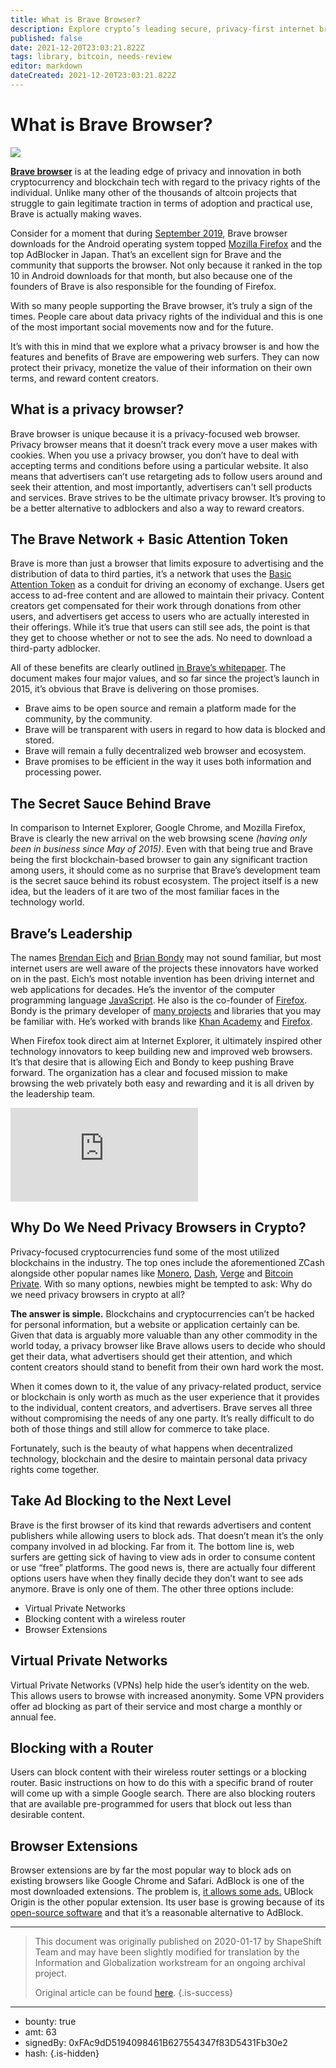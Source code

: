 ```yaml
---
title: What is Brave Browser?
description: Explore crypto’s leading secure, privacy-first internet browsing experience.
published: false
date: 2021-12-20T23:03:21.822Z
tags: library, bitcoin, needs-review
editor: markdown
dateCreated: 2021-12-20T23:03:21.822Z
---
```


# What is Brave Browser?

![](https://assets.website-files.com/5e9a09610b7dce71f87f7f17/5e9a22f45b73a11aa2f26ac6_5e9954ed91657b97fe3a645f_1_3QvwNt0uMC9IF9Mqu8jceg.png)

[**Brave browser**](https://brave.com/) is at the leading edge of privacy and innovation in both cryptocurrency and blockchain tech with regard to the privacy rights of the individual. Unlike many other of the thousands of altcoin projects that struggle to gain legitimate traction in terms of adoption and practical use, Brave is actually making waves.

Consider for a moment that during [September 2019](https://imgur.com/fnk5iGp), Brave browser downloads for the Android operating system topped [Mozilla Firefox](https://en.wikipedia.org/wiki/Firefox) and the top AdBlocker in Japan. That’s an excellent sign for Brave and the community that supports the browser. Not only because it ranked in the top 10 in Android downloads for that month, but also because one of the founders of Brave is also responsible for the founding of Firefox.

With so many people supporting the Brave browser, it’s truly a sign of the times. People care about data privacy rights of the individual and this is one of the most important social movements now and for the future.

It’s with this in mind that we explore what a privacy browser is and how the features and benefits of Brave are empowering web surfers. They can now protect their privacy, monetize the value of their information on their own terms, and reward content creators.

## What is a privacy browser?

Brave browser is unique because it is a privacy-focused web browser. Privacy browser means that it doesn’t track every move a user makes with cookies. When you use a privacy browser, you don’t have to deal with accepting terms and conditions before using a particular website. It also means that advertisers can’t use retargeting ads to follow users around and seek their attention, and most importantly, advertisers can't sell products and services. Brave strives to be the ultimate privacy browser. It’s proving to be a better alternative to adblockers and also a way to reward creators.

## The Brave Network + Basic Attention Token

Brave is more than just a browser that limits exposure to advertising and the distribution of data to third parties, it’s a network that uses the [Basic Attention Token](https://coincap.io/assets/basic-attention-token) as a conduit for driving an economy of exchange. Users get access to ad-free content and are allowed to maintain their privacy. Content creators get compensated for their work through donations from other users, and advertisers get access to users who are actually interested in their offerings. While it’s true that users can still see ads, the point is that they get to choose whether or not to see the ads. No need to download a third-party adblocker.

All of these benefits are clearly outlined [in Brave’s whitepaper](https://basicattentiontoken.org/wp-content/uploads/2017/05/BasicAttentionTokenWhitePaper-4.pdf). The document makes four major values, and so far since the project’s launch in 2015, it’s obvious that Brave is delivering on those promises.

* Brave aims to be open source and remain a platform made for the community, by the community.
* Brave will be transparent with users in regard to how data is blocked and stored.
* Brave will remain a fully decentralized web browser and ecosystem.
* Brave promises to be efficient in the way it uses both information and processing power.

## The Secret Sauce Behind Brave

In comparison to Internet Explorer, Google Chrome, and Mozilla Firefox, Brave is clearly the new arrival on the web browsing scene *(having only been in business since May of 2015)*. Even with that being true and Brave being the first blockchain-based browser to gain any significant traction among users, it should come as no surprise that Brave’s development team is the secret sauce behind its robust ecosystem. The project itself is a new idea, but the leaders of it are two of the most familiar faces in the technology world.

## Brave’s Leadership

The names [Brendan Eich](https://brave.com/ama-with-brendan-eich/) and [Brian Bondy](https://brave.com/ama-with-brian-bondy/) may not sound familiar, but most internet users are well aware of the projects these innovators have worked on in the past. Eich’s most notable invention has been driving internet and web applications for decades. He’s the inventor of the computer programming language [JavaScript](https://en.wikipedia.org/wiki/JavaScript). He also is the co-founder of [Firefox](https://en.wikipedia.org/wiki/Firefox). Bondy is the primary developer of [many projects](https://brianbondy.com/projects) and libraries that you may be familiar with. He’s worked with brands like [Khan Academy](https://github.com/Khan/khan-windows) and [Firefox](https://github.com/mozilla/gecko-dev).

When Firefox took direct aim at Internet Explorer, it ultimately inspired other technology innovators to keep building new and improved web browsers. It’s that desire that is allowing Eich and Bondy to keep pushing Brave forward. The organization has a clear and focused mission to make browsing the web privately both easy and rewarding and it is all driven by the leadership team.<br/> 

<iframe allowfullscreen="" frameborder="0" scrolling="auto" src="https://cdn.embedly.com/widgets/media.html?src=https%3A%2F%2Fwww.youtube.com%2Fembed%2FDDJCKxb65Pk%3Fstart%3D1294%26feature%3Doembed%26start%3D1294&amp;url=https%3A%2F%2Fwww.youtube.com%2Fwatch%3Fv%3DDDJCKxb65Pk&amp;image=https%3A%2F%2Fi.ytimg.com%2Fvi%2FDDJCKxb65Pk%2Fhqdefault.jpg&amp;key=a19fcc184b9711e1b4764040d3dc5c07&amp;type=text%2Fhtml&amp;schema=youtube"></iframe>

## Why Do We Need Privacy Browsers in Crypto?

Privacy-focused cryptocurrencies fund some of the most utilized blockchains in the industry. The top ones include the aforementioned ZCash alongside other popular names like [Monero](https://coincap.io/assets/monero), [Dash](https://coincap.io/assets/dash), [Verge](https://coincap.io/assets/verge) and [Bitcoin Private](https://coincap.io/assets/bitcoin-private). With so many options, newbies might be tempted to ask: Why do we need privacy browsers in crypto at all?

**The answer is simple.** Blockchains and cryptocurrencies can’t be hacked for personal information, but a website or application certainly can be. Given that data is arguably more valuable than any other commodity in the world today, a privacy browser like Brave allows users to decide who should get their data, what advertisers should get their attention, and which content creators should stand to benefit from their own hard work the most.

When it comes down to it, the value of any privacy-related product, service or blockchain is only worth as much as the user experience that it provides to the individual, content creators, and advertisers. Brave serves all three without compromising the needs of any one party. It’s really difficult to do both of those things and still allow for commerce to take place.

Fortunately, such is the beauty of what happens when decentralized technology, blockchain and the desire to maintain personal data privacy rights come together.

## Take Ad Blocking to the Next Level

Brave is the first browser of its kind that rewards advertisers and content publishers while allowing users to block ads. That doesn’t mean it’s the only company involved in ad blocking. Far from it. The bottom line is, web surfers are getting sick of having to view ads in order to consume content or use “free” platforms. The good news is, there are actually four different options users have when they finally decide they don’t want to see ads anymore. Brave is only one of them. The other three options include:

* Virtual Private Networks
* Blocking content with a wireless router
* Browser Extensions

## Virtual Private Networks

Virtual Private Networks (VPNs) help hide the user’s identity on the web. This allows users to browse with increased anonymity. Some VPN providers offer ad blocking as part of their service and most charge a monthly or annual fee.

## Blocking with a Router

Users can block content with their wireless router settings or a blocking router. Basic instructions on how to do this with a specific brand of router will come up with a simple Google search. There are also blocking routers that are available pre-programmed for users that block out less than desirable content.

## Browser Extensions

Browser extensions are by far the most popular way to block ads on existing browsers like Google Chrome and Safari. AdBlock is one of the most downloaded extensions. The problem is, [it allows some ads.](https://help.getadblock.com/support/solutions/articles/6000092027-why-does-adblock-allow-non-intrusive-ads-) UBlock Origin is the other popular extension. Its user base is growing because of its [open-source software](https://chrome.google.com/webstore/detail/ublock-origin/cjpalhdlnbpafiamejdnhcphjbkeiagm?hl=en) and that it’s a reasonable alternative to AdBlock.<br/> 

---

> This document was originally published on 2020-01-17 by ShapeShift Team and may have been slightly modified for translation by the Information and Globalization workstream for an ongoing archival project.
>
> Original article can be found [here](https://shapeshift.com/library/what-is-brave-browser).
{.is-success}

---

- bounty: true
- amt: 63
- signedBy: 0xFAc9dD5194098461B627554347f83D5431Fb30e2
- hash: 
{.is-hidden}